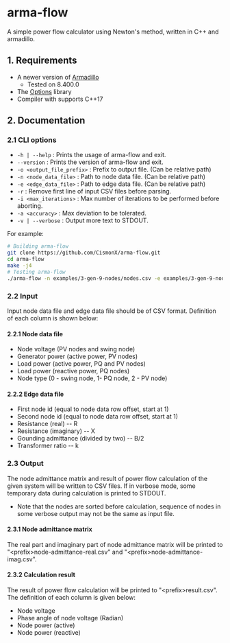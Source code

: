 # arma-flow

A simple power flow calculator using Newton's method, written in C++ and armadillo.

## 1. Requirements

* A newer version of [Armadillo](http://arma.sourceforge.net/)
  * Tested on 8.400.0
* The [Options](https://mulholland.xyz/docs/options/) library
* Compiler with supports C++17

## 2. Documentation

### 2.1 CLI options

* `-h | --help` : Prints the usage of arma-flow and exit.
* `--version` : Prints the version of arma-flow and exit.
* `-o <output_file_prefix>` : Prefix to output file. (Can be relative path)
* `-n <node_data_file>` : Path to node data file. (Can be relative path)
* `-e <edge_data_file>` : Path to edge data file. (Can be relative path)
* `-r` : Remove first line of input CSV files before parsing.
* `-i <max_iterations>` : Max number of iterations to be performed before aborting.
* `-a <accuracy>` : Max deviation to be tolerated.
* `-v | --verbose` : Output more text to STDOUT.

For example:

```bash
# Building arma-flow
git clone https://github.com/CismonX/arma-flow.git
cd arma-flow
make -j4
# Testing arma-flow
./arma-flow -n examples/3-gen-9-nodes/nodes.csv -e examples/3-gen-9-nodes/edges.csv -r
```

### 2.2 Input

Input node data file and edge data file should be of CSV format. Definition of each column is shown below:

#### 2.2.1 Node data file

* Node voltage (PV nodes and swing node)
* Generator power (active power, PV nodes)
* Load power (active power, PQ and PV nodes)
* Load power (reactive power, PQ nodes)
* Node type (0 - swing node, 1- PQ node, 2 - PV node)

#### 2.2.2 Edge data file

* First node id (equal to node data row offset, start at 1)
* Second node id (equal to node data row offset, start at 1)
* Resistance (real) -- R
* Resistance (imaginary) -- X
* Gounding admittance (divided by two) -- B/2
* Transformer ratio -- k

### 2.3 Output

The node admittance matrix and result of power flow calculation of the given system will be written to CSV files. If in verbose mode, some temporary data during calculation is printed to STDOUT.

* Note that the nodes are sorted before calculation, sequence of nodes in some verbose output may not be the same as input file.

#### 2.3.1 Node admittance matrix

The real part and imaginary part of node admittance matrix will be printed to "\<prefix\>node-admittance-real.csv" and "\<prefix\>node-admittance-imag.csv".

#### 2.3.2 Calculation result

The result of power flow calculation will be printed to "\<prefix\>result.csv". The definition of each column is given below:

* Node voltage
* Phase angle of node voltage (Radian)
* Node power (active)
* Node power (reactive)